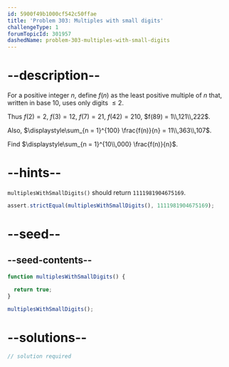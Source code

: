 ```yaml
---
id: 5900f49b1000cf542c50ffae
title: 'Problem 303: Multiples with small digits'
challengeType: 1
forumTopicId: 301957
dashedName: problem-303-multiples-with-small-digits
---
```


# --description--

For a positive integer $n$, define $f(n)$ as the least positive multiple of $n$ that, written in base 10, uses only digits $≤ 2$.

Thus $f(2) = 2$, $f(3) = 12$, $f(7) = 21$, $f(42) = 210$, $f(89) = 1\\,121\\,222$.

Also, $\displaystyle\sum_{n = 1}^{100} \frac{f(n)}{n} = 11\\,363\\,107$.

Find $\displaystyle\sum_{n = 1}^{10\\,000} \frac{f(n)}{n}$.

# --hints--

`multiplesWithSmallDigits()` should return `1111981904675169`.

```js
assert.strictEqual(multiplesWithSmallDigits(), 1111981904675169);
```

# --seed--

## --seed-contents--

```js
function multiplesWithSmallDigits() {

  return true;
}

multiplesWithSmallDigits();
```

# --solutions--

```js
// solution required
```
